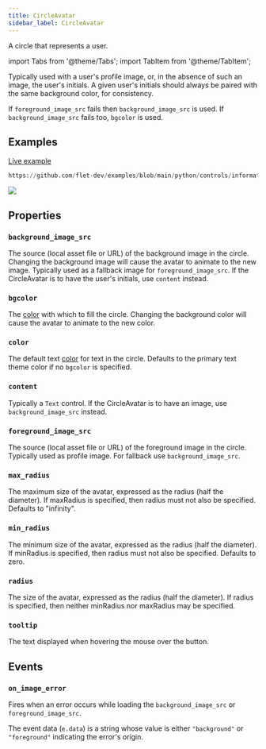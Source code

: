 ```yaml
---
title: CircleAvatar
sidebar_label: CircleAvatar
---
```


A circle that represents a user.

import Tabs from '@theme/Tabs';
import TabItem from '@theme/TabItem';

Typically used with a user's profile image, or, in the absence of such an image, the user's initials. A given user's initials should always be paired with the same background color, for consistency.

If `foreground_image_src` fails then `background_image_src` is used. If `background_image_src` fails too, `bgcolor` is
used.

## Examples

[Live example](https://flet-controls-gallery.fly.dev/displays/circleavatar)


```python reference
https://github.com/flet-dev/examples/blob/main/python/controls/information-displays/circle-avatar/avatar-test.py
```


<img src="/img/docs/controls/circle-avatar/circle-avatar.png" className="screenshot-10" />

## Properties

### `background_image_src`

The source (local asset file or URL) of the background image in the circle. Changing the background image will cause the avatar to animate to the new image. Typically used as a fallback image for `foreground_image_src`. If the CircleAvatar is to have the user's initials, use `content` instead.

### `bgcolor`

The [color](/docs/reference/colors) with which to fill the circle. Changing the background color will cause the avatar to animate to the new color.

### `color`

The default text [color](/docs/reference/colors) for text in the circle. Defaults to the primary text theme color if no `bgcolor` is specified.

### `content`

Typically a `Text` control. If the CircleAvatar is to have an image, use `background_image_src` instead.

### `foreground_image_src`

The source (local asset file or URL) of the foreground image in the circle. Typically used as profile image. For fallback use `background_image_src`.

### `max_radius`

The maximum size of the avatar, expressed as the radius (half the diameter). If maxRadius is specified, then radius must not also be specified. Defaults to "infinity".

### `min_radius`

The minimum size of the avatar, expressed as the radius (half the diameter). If minRadius is specified, then radius must not also be specified. Defaults to zero.

### `radius`

The size of the avatar, expressed as the radius (half the diameter). If radius is specified, then neither minRadius nor maxRadius may be specified.

### `tooltip`

The text displayed when hovering the mouse over the button.

## Events

### `on_image_error`

Fires when an error occurs while loading the `background_image_src` or `foreground_image_src`.

The event data (`e.data`) is a string whose value is either `"background"` or `"foreground"` indicating the error's
origin.